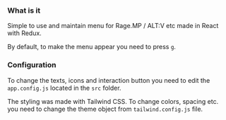 ### What is it
Simple to use and maintain menu for Rage.MP / ALT:V etc made in React with Redux.

By default, to make the menu appear you need to press `g`.

### Configuration
To change the texts, icons and interaction button you need to edit the `app.config.js` located in the `src` folder.

The styling was made with Tailwind CSS. To change colors, spacing etc. you need to change the theme object from `tailwind.config.js` file.